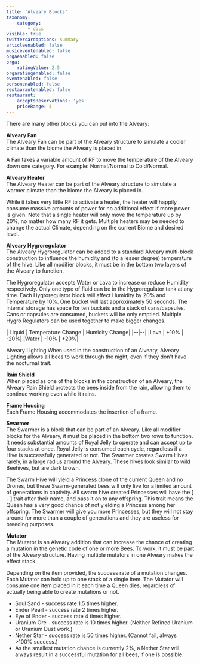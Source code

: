```yaml
---
title: 'Alveary Blocks'
taxonomy:
    category:
        - docs
visible: true
twittercardoptions: summary
articleenabled: false
musiceventenabled: false
orgaenabled: false
orga:
    ratingValue: 2.5
orgaratingenabled: false
eventenabled: false
personenabled: false
restaurantenabled: false
restaurant:
    acceptsReservations: 'yes'
    priceRange: $
---
```


There are many other blocks you can put into the Alveary:

**Alveary Fan**  
The Alveary Fan can be part of the Alveary structure to simulate a cooler climate than the biome the Alveary is placed in.

A Fan takes a variable amount of RF to move the temperature of the Alveary down one category. For example: Normal/Normal to Cold/Normal.

**Alveary Heater**  
The Alveary Heater can be part of the Alveary structure to simulate a warmer climate than the biome the Alveary is placed in.

While it takes very little RF to activate a heater, the heater will happily consume massive amounts of power for no additional effect if more power is given. Note that a single heater will only move the temperature up by 20%, no matter how many RF it gets. Multiple heaters may be needed to change the actual Climate, depending on the current Biome and desired level.

**Alveary Hygroregulator**  
The Alveary Hygroregulator can be added to a standard Alveary multi-block construction to influence the humidity and (to a lesser degree) temperature of the hive. Like all modifier blocks, it must be in the bottom two layers of the Alveary to function.

The Hygroregulator accepts Water or Lava to increase or reduce Humidity respectively. Only one type of fluid can be in the Hygroregulator tank at any time. Each Hygroregulator block will affect Humidity by 20% and Temperature by 10%. One bucket will last approximately 50 seconds. The internal storage has space for ten buckets and a stack of cans/capsules. Cans or capsules are consumed, buckets will be only emptied. Multiple Hygro Regulators can be used together to make bigger changes.

| Liquid | Temperature Change | Humidity Change|
|--|--|
|Lava | +10% | -20%|
|Water | -10% | +20%|

Alveary Lighting
When used in the construction of an Alveary, Alveary Lighting allows all bees to work through the night, even if they don't have the nocturnal trait.

**Rain Shield**  
When placed as one of the blocks in the construction of an Alveary, the Alveary Rain Shield protects the bees inside from the rain, allowing them to continue working even while it rains.

**Frame Housing**  
Each Frame Housing accommodates the insertion of a frame.

**Swarmer**  
The Swarmer is a block that can be part of an Alveary. Like all modifier blocks for the Alveary, it must be placed in the bottom two rows to function. It needs substantial amounts of Royal Jelly to operate and can accept up to four stacks at once. Royal Jelly is consumed each cycle, regardless if a Hive is successfully generated or not. The Swarmer creates Swarm Hives rarely, in a large radius around the Alveary. These hives look similar to wild Beehives, but are dark brown.

The Swarm Hive will yield a Princess clone of the current Queen and no Drones, but these Swarm-generated bees will only live for a limited amount of generations in captivity. All swarm hive created Princesses will have the [ - ] trait after their name, and pass it on to any offspring. This trait means the Queen has a very good chance of not yielding a Princess among her offspring. The Swarmer will give you more Princesses, but they will not stay around for more than a couple of generations and they are useless for breeding purposes.


**Mutator**  
The Mutator is an Alveary addition that can increase the chance of creating a mutation in the  genetic code of one or more Bees. To work, it must be part of the Alveary structure. Having  multiple mutators in one Alveary makes the effect stack.

Depending on the item provided, the success rate of a mutation changes. Each Mutator can hold up to one stack of a single item. The Mutator will consume one item placed in it each time a Queen dies, regardless of actually being able to create mutations or not.

* Soul Sand - success rate 1.5 times higher.
* Ender Pearl - success rate 2 times higher.
* Eye of Ender - success rate 4 times higher.
* Uranium Ore - success rate is 10 times higher. (Neither Refined Uranium or Uranium Dust work.)
* Nether Star - success rate is 50 times higher. (Cannot fail, always >100% success.)
* As the smallest mutation chance is currently 2%, a Nether Star will always result in a successful mutation for all bees, if one is possible.

